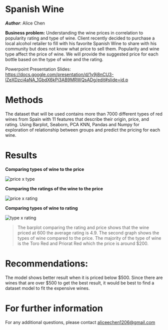 # Spanish Wine
***Author***: Alice Chen

**Business problem:**
Understanding the wine prices in correlation to popularity rating and type of wine.
Client recently decided to purchase a local alcohol retailer to fill with his favorite Spanish Wine to share with his community but does not know what price to sell them. 
Popularity and wine type affect the price of wine. We will provide the suggested price for each bottle based on the type of wine and the rating.

Powerpoint Presentation Slides: https://docs.google.com/presentation/d/1y9j8nCU3-lZeXDzci4aNA_1GbdX6kPi3AB9MRWQsADg/edit#slide=id.p

# Methods
The dataset that will be used contains more than 7000 different types of red wines from Spain with 11 features that describe their origin, price, and rating. Using Barplot, Seaborn, PCA KNN, Pandas and Numpy for exploration of relationship between groups and predict the pricing for each wine.

# Results

**Comparing types of wine to the price**

![price x type](https://user-images.githubusercontent.com/110635256/197063219-c58b91af-18ef-45fb-b35f-66740b29fc29.png)


**Comparing the ratings of the wine to the price**

![price x rating](https://user-images.githubusercontent.com/110635256/197063358-be5357c4-3b6c-4911-8237-594ebd52c73e.png)

**Comparing types of wine to rating**

![type x rating](https://user-images.githubusercontent.com/110635256/197065271-5202185f-395d-4cfa-9615-165432fc71e8.png)


> The barplot comparing the rating and price shows that the wine priced at 600 the average rating is 4.9. The second graph shows the types of wine compared to the price. The majority of the type of wine is the Toro Red and Priorat Red which the price is around $200.


# Recommendations:
The model shows better result when it is priced below $500. Since there are wines that are over $500 to get the best result, it would be best to find a dataset model to fit the expensive wines. 

# For further information
For any additional questions, please contact aliceechen1206@gmail.com
